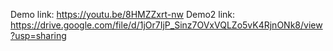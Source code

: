 Demo link: https://youtu.be/8HMZZxrt-nw
Demo2 link: https://drive.google.com/file/d/1jOr7IjP_Sinz7OVxVQLZo5vK4RjnONk8/view?usp=sharing
